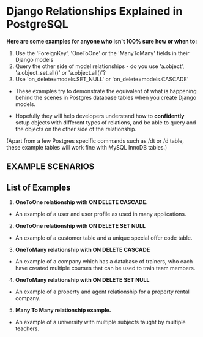 # Django Relationships Explained in PostgreSQL

**Here are some examples for anyone who isn't 100% sure how or when to:**
1. Use the 'ForeignKey', 'OneToOne' or the 'ManyToMany' fields in their Django models
2. Query the other side of model relationships - do you use 'a.object', 'a.object_set.all()' or 'a.object.all()'?
3. Use 'on_delete=models.SET_NULL' or 'on_delete=models.CASCADE'

- These examples try to demonstrate the equivalent of what is happening behind the scenes in Postgres database tables when you create Django models. 

- Hopefully they will help developers understand how to **confidently** setup objects with different types of relations, and be able to query and the objects on the other side of the relationship.

(Apart from a few Postgres specific commands such as /dt or /d table, these example tables will work fine with MySQL InnoDB tables.)

## EXAMPLE SCENARIOS

## List of Examples

1. **OneToOne relationship with ON DELETE CASCADE.**
- An example of a user and user profile as used in many applications.

2. **OneToOne relationship with ON DELETE SET NULL**
- An example of a customer table and a unique special offer code table. 

3. **OneToMany relationship with ON DELETE CASCADE**
- An example of a company which has a database of trainers, who each have created multiple courses that can be used to train team members.

4. **OneToMany relationship with ON DELETE SET NULL**
- An example of a property and agent relationship for a property rental company.

5. **Many To Many relationship example.**
- An example of a university with multiple subjects taught by multiple teachers.


